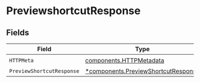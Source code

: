 # PreviewshortcutResponse


## Fields

| Field                                                                                     | Type                                                                                      | Required                                                                                  | Description                                                                               |
| ----------------------------------------------------------------------------------------- | ----------------------------------------------------------------------------------------- | ----------------------------------------------------------------------------------------- | ----------------------------------------------------------------------------------------- |
| `HTTPMeta`                                                                                | [components.HTTPMetadata](../../models/components/httpmetadata.md)                        | :heavy_check_mark:                                                                        | N/A                                                                                       |
| `PreviewShortcutResponse`                                                                 | [*components.PreviewShortcutResponse](../../models/components/previewshortcutresponse.md) | :heavy_minus_sign:                                                                        | OK                                                                                        |